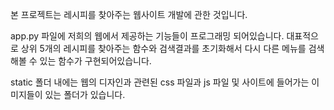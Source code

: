 본 프로젝트는 레시피를 찾아주는 웹사이트 개발에 관한 것입니다.

app.py 파일에 저희의 웹에서 제공하는 기능들이 프로그래밍 되어있습니다.
대표적으로 상위 5개의 레시피를 찾아주는 함수와 검색결과를 초기화해서 다시 다른 메뉴를 검색해볼 수 있는 함수가 구현되어있습니다.

static 폴더 내에는 웹의 디자인과 관련된 css 파일과 js 파일 및 사이트에 들어가는 이미지들이 있는 폴더가 있습니다.
